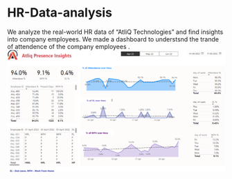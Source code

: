# HR-Data-analysis

We analyze the real-world HR data of “AtliQ Technologies” and find insights into company employees.
We made a dashboard to understsnd the trande of attendence of the company employees .
![](dashboad.png)

